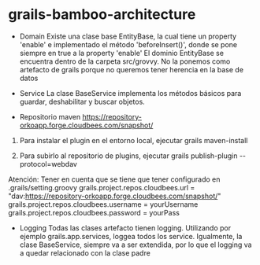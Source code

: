 grails-bamboo-architecture
==========================

- Domain
Existe una clase base EntityBase, la cual tiene un property 'enable' e implementado el método 'beforeInsert()', donde se pone siempre en true a la property 'enable'
El dominio EntityBase se encuentra dentro de la carpeta src/grovvy. No la ponemos como artefacto de grails porque no queremos tener herencia en la base de datos

- Service
La clase BaseService implementa los métodos básicos para guardar, deshabilitar y buscar objetos.


- Repositorio maven
https://repository-orkoapp.forge.cloudbees.com/snapshot/

1) Para instalar el plugin en el entorno local, ejecutar
grails maven-install

2) Para subirlo al repositorio de plugins, ejecutar
grails publish-plugin --protocol=webdav

Atención:
Tener en cuenta que se tiene que tener configurado en .grails/setting.groovy
grails.project.repos.cloudbees.url = "dav:https://repository-orkoapp.forge.cloudbees.com/snapshot/"
grails.project.repos.cloudbees.username = yourUsername
grails.project.repos.cloudbees.password = yourPass


- Logging
Todas las clases artefacto tienen logging. Utilizando por ejemplo grails.app.services, loggea todos los service.
Igualmente, la clase BaseService, siempre va a ser extendida, por lo que el logging va a quedar relacionado con la clase padre
